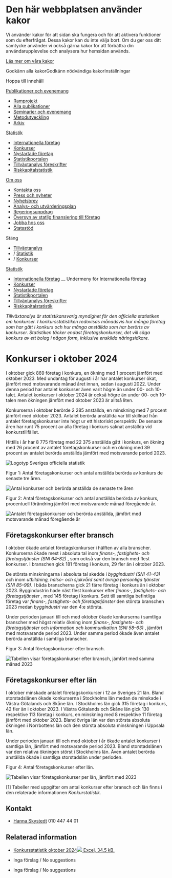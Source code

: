 # Den här webbplatsen använder kakor

Vi använder kakor för att sidan ska fungera och för att aktivera funktioner
som du efterfrågat. Dessa kakor kan du inte välja bort. Om du ger oss ditt
samtycke använder vi också gärna kakor för att förbättra din
användarupplevelse och analysera hur hemsidan används.

[Läs mer om våra kakor](/omwebbplatsen/kakor.625.html)

Godkänn alla kakorGodkänn nödvändiga kakorInställningar

Hoppa till innehåll

[Publikationer och evenemang](/publikationerochevenemang.123507.html)

  * [Ramprojekt](/publikationerochevenemang/ramprojekt.123510.html)
  * [Alla publikationer](/publikationerochevenemang/allapublikationer.123604.html)
  * [Seminarier och evenemang](/publikationerochevenemang/seminarierochevenemang.123512.html)
  * [Metodutveckling](/publikationerochevenemang/metodutveckling.123513.html)
  * [Arkiv](/publikationerochevenemang/arkiv.123515.html)

[Statistik](/statistik.125681.html)

  * [Internationella företag](/statistik/internationellaforetag.125693.html)
  * [Konkurser](/statistik/konkurser.125695.html)
  * [Nystartade företag](/statistik/nystartadeforetag.125697.html)
  * [Statistikportalen](/statistik/statistikportalen.125715.html)
  * [Tillväxtanalys föreskrifter](/statistik/tillvaxtanalysforeskrifter.125740.html)
  * [Riskkapitalstatistik](/statistik/riskkapitalstatistik.125699.html)

[Om oss](/omoss.123509.html)

  * [Kontakta oss](/omoss/kontaktaoss.125718.html)
  * [Press och nyheter](/omoss/pressochnyheter.123524.html)
  * [Nyhetsbrev](/omoss/nyhetsbrev.125240.html)
  * [Analys- och utvärderingsplan](/omoss/analysochutvarderingsplan.125148.html)
  * [Regeringsuppdrag](/omoss/regeringsuppdrag.125060.html)
  * [Översyn av statlig finansiering till företag](/omoss/oversynavstatligfinansieringtillforetag.127090.html)
  * [Jobba hos oss](/omoss/jobbahososs.123523.html)
  * [Statsstöd](/omoss/statsstod.123555.html)

Stäng

  * [Tillväxtanalys](/index.html)
  * / [Statistik](/statistik.125681.html)
  * / [Konkurser](/statistik/konkurser.125695.html)

[ Statistik ](/statistik.125681.html)

  * [Internationella företag](/statistik/internationellaforetag.125693.html) __ Undermeny för Internationella företag 
  * [Konkurser](/statistik/konkurser.125695.html)
  * [Nystartade företag](/statistik/nystartadeforetag.125697.html)
  * [Statistikportalen](/statistik/statistikportalen.125715.html)
  * [Tillväxtanalys föreskrifter](/statistik/tillvaxtanalysforeskrifter.125740.html)
  * [Riskkapitalstatistik](/statistik/riskkapitalstatistik.125699.html)

_Tillväxtanalys är statistikansvarig myndighet för den officiella statistiken
om konkurser. I konkursstatistiken redovisas månadsvis hur många företag som
har gått i konkurs och hur många anställda som har berörts av konkurser.
Statistiken täcker endast företagskonkurser, det vill säga konkurs av ett
bolag i någon form, inklusive enskilda näringsidkare._

# Konkurser i oktober 2024

I oktober gick 869 företag i konkurs, en ökning med 1 procent jämfört med
oktober 2023. Med undantag för augusti i år har antalet konkurser ökat,
jämfört med motsvarande månad året innan, sedan i augusti 2022. Under denna
period har antalet konkurser även varit högre än under 00- och 10-talet.
Antalet konkurser i oktober 2024 är också högre än under 00- och 10-talen men
ökningen jämfört med oktober 2023 är alltså liten.

Konkurserna i oktober berörde 2 285 anställda, en minskning med 7 procent
jämfört med oktober 2023. Antalet berörda anställda var till skillnad från
antalet företagskonkurser inte högt ur ett historiskt perspektiv. De senaste
åren har runt 75 procent av alla företag i konkurs saknat anställda vid
konkurstillfället.

Hittills i år har 8 775 företag med 22 375 anställda gått i konkurs, en ökning
med 26 procent av antalet företagskonkurser och en ökning med 39 procent av
antalet berörda anställda jämfört med motsvarande period 2023.

![Logotyp Sveriges officiella
statistik](/images/18.532dddac18081ca0e9a14ced/1652089227455/SOS_svart_Sv_webb_3.png)

Figur 1: Antal företagskonkurser och antal anställda berörda av konkurs de
senaste tre åren.

![Antal konkurser och berörda anställda de senaste tre
åren](/images/18.4642e51f192ff9dd50459df9/1731329369524/Figur%201_konkurser_okt_2024.PNG)

Figur 2: Antal företagskonkurser och antal anställda berörda av konkurs,
procentuell förändring jämfört med motsvarande månad föregående år.

![Antalet företagskonkurser och berörda anställda, jämfört med motsvarande
månad föregående
år](/images/18.4642e51f192ff9dd50459dfa/1731329369554/Figur%202_konkurser_okt_2024.PNG)

## Företagskonkurser efter bransch

I oktober ökade antalet företagskonkurser i hälften av alla branscher.
Konkurserna ökade mest i absoluta tal inom _finans-, fastighets- och
företagstjänster (SNI 64–82)_ , som också var den bransch med flest konkurser.
I branschen gick 181 företag i konkurs, 29 fler än i oktober 2023.

De största minskningarna i absoluta tal skedde i _byggindustri (SNI 41–43)_
och inom _utbildning, hälso- och sjukvård samt övriga personliga tjänster (SNI
85–99)_. I båda branscherna gick 21 färre företag i konkurs än i oktober 2023.
Byggindustrin hade näst flest konkurser efter _finans-, fastighets- och
företagstjänster_ , med 145 företag i konkurs. Sett till samtliga befintliga
företag var _finans-, fastighets- och företagstjänster_ den största branschen
2023 medan _byggindustri_ var den 4:e största.

Under perioden januari till och med oktober ökade konkurserna i samtliga
branscher med högst relativ ökning inom _finans-, fastighets- och
företagstjänster_ och _information och kommunikation (SNI 58–63)_ , jämfört
med motsvarande period 2023. Under samma period ökade även antalet berörda
anställda i samtliga branscher.

Figur 3: Antal företagskonkurser efter bransch.

![Tabellen visar företagskonkurser efter bransch, jämfört med samma månad
2023](/images/18.4642e51f192ff9dd50459dfb/1731329369578/Figur%203_konkurser_okt_2024.PNG)

## Företagskonkurser efter län

I oktober minskade antalet företagskonkurser i 12 av Sveriges 21 län. Bland
storstadslänen ökade konkurserna i Stockholms län medan de minskade i Västra
Götalands och Skåne län. I Stockholms län gick 315 företag i konkurs, 42 fler
än i oktober 2023. I Västra Götalands och Skåne län gick 130 respektive 113
företag i konkurs, en minskning med 8 respektive 11 företag jämfört med
oktober 2023. Bland övriga län var den största absoluta ökningen i Norrbottens
län och den största absoluta minskningen i Uppsala län.

Under perioden januari till och med oktober i år ökade antalet konkurser i
samtliga län, jämfört med motsvarande period 2023. Bland storstadslänen var
den relativa ökningen störst i Stockholms län. Även antalet berörda anställda
ökade i samtliga storstadslän under perioden.

Figur 4: Antal företagskonkurser efter län.

![Tabellen visar företagskonkurser per län, jämfört med
2023](/images/18.4642e51f192ff9dd50459dfc/1731329369603/Figur%204_konkurser_okt_2024.PNG)

[1] Tabeller med uppgifter om antal konkurser efter bransch och län finns i
den relaterade informationen _Konkurstatistik._

## Kontakt

  * [Hanna Skystedt](mailto:hanna.skystedt@tillvaxtanalys.se) 010 447 44 01

## Relaterad information

  * [Konkursstatistik oktober 2024![](/sitevision/util/images/mime/msexcel.png) Excel, 34.5 kB.](/download/18.4642e51f192ff9dd50459e88/1731329554704/Konkursstatistik%20oktober%202024.xlsx)

  * Inga förslag / No suggestions

  * Inga förslag / No suggestions

